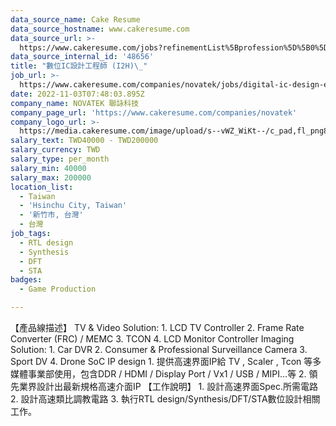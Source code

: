 ```yaml
---
data_source_name: Cake Resume
data_source_hostname: www.cakeresume.com
data_source_url: >-
  https://www.cakeresume.com/jobs?refinementList%5Bprofession%5D%5B0%5D=game-production&range%5Bsalary_range%5D%5Bmin%5D=100000
data_source_internal_id: '48656'
title: "數位IC設計工程師 (I2H)\_"
job_url: >-
  https://www.cakeresume.com/companies/novatek/jobs/digital-ic-design-engineer-i2h
date: 2022-11-03T07:48:03.895Z
company_name: NOVATEK 聯詠科技
company_page_url: 'https://www.cakeresume.com/companies/novatek'
company_logo_url: >-
  https://media.cakeresume.com/image/upload/s--vWZ_WiKt--/c_pad,fl_png8,h_200,w_200/v1598971627/xy06pqcos7dyidz5keww.png
salary_text: TWD40000 - TWD200000
salary_currency: TWD
salary_type: per_month
salary_min: 40000
salary_max: 200000
location_list:
  - Taiwan
  - 'Hsinchu City, Taiwan'
  - '新竹市, 台灣'
  - 台灣
job_tags:
  - RTL design
  - Synthesis
  - DFT
  - STA
badges:
  - Game Production

---
```


【產品線描述】 TV & Video Solution: 1. LCD TV Controller 2. Frame Rate Converter (FRC) / MEMC 3. TCON 4. LCD Monitor Controller Imaging Solution: 1. Car DVR 2. Consumer & Professional Surveillance Camera 3. Sport DV 4. Drone SoC IP design 1. 提供高速界面IP給 TV , Scaler , Tcon 等多媒體事業部使用，包含DDR / HDMI / Display Port / Vx1 / USB / MIPI…等 2. 領先業界設計出最新規格高速介面IP 【工作說明】 1. 設計高速界面Spec.所需電路 2. 設計高速類比調教電路 3. 執行RTL design/Synthesis/DFT/STA數位設計相關工作。